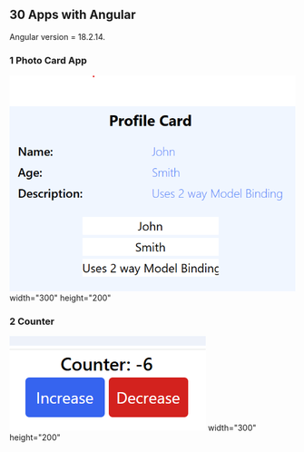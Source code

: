 ## 30 Apps with Angular

Angular version = 18.2.14.

### 1 Photo Card App
![1](https://github.com/buddhika85/30_Apps_Angular/blob/main/app_pics/1.png?raw=true) width="300" height="200"


### 2 Counter
![1](https://github.com/buddhika85/30_Apps_Angular/blob/main/app_pics/2.png?raw=true) width="300" height="200"
